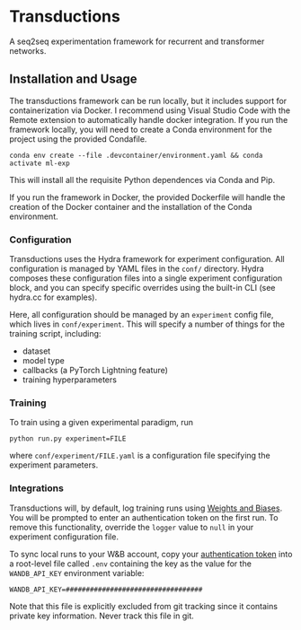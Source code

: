 # Transductions

A seq2seq experimentation framework for recurrent and transformer networks.

## Installation and Usage

The transductions framework can be run locally, but it includes support for containerization via Docker. I recommend using Visual Studio Code with the Remote extension to automatically handle docker integration. If you run the framework locally, you will need to create a Conda environment for the project using the provided Condafile.
```
conda env create --file .devcontainer/environment.yaml && conda activate ml-exp
```
This will install all the requisite Python dependences via Conda and Pip.

If you run the framework in Docker, the provided Dockerfile will handle the creation of the Docker container and the installation of the Conda environment.

### Configuration

Transductions uses the Hydra framework for experiment configuration. All configuration is managed by YAML files in the `conf/` directory. Hydra composes these configuration files into a single experiment configuration block, and you can specify specific overrides using the built-in CLI (see hydra.cc for examples).

Here, all configuration should be managed by an `experiment` config file, which lives in `conf/experiment`. This will specify a number of things for the training script, including:
- dataset
- model type
- callbacks (a PyTorch Lightning feature)
- training hyperparameters

### Training

To train using a given experimental paradigm, run
```
python run.py experiment=FILE
```
where `conf/experiment/FILE.yaml` is a configuration file specifying the experiment parameters.

### Integrations

Transductions will, by default, log training runs using [Weights and Biases](wandb.ai). You will be prompted to enter an authentication token on the first run. To remove this functionality, override the `logger` value to `null` in your experiment configuration file.

To sync local runs to your W&B account, copy your [authentication token](https://wandb.ai/authorize) into a root-level file called `.env` containing the key as the value for the `WANDB_API_KEY` environment variable:
```
WANDB_API_KEY=##################################
```
Note that this file is explicitly excluded from git tracking since it contains private key information. Never track this file in git.
